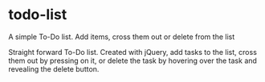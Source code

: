 # todo-list
A simple To-Do list. Add items, cross them out or delete from the list

  Straight forward To-Do list. Created with jQuery, add tasks to the list, cross them out by pressing on it, or delete the task by hovering
over the task and revealing the delete button.
